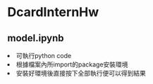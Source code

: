 # DcardInternHw

## model.ipynb
<li>可執行python code
<li>根據檔案內所import的package安裝環境
<li>安裝好環境後直接按下全部執行便可以得到結果